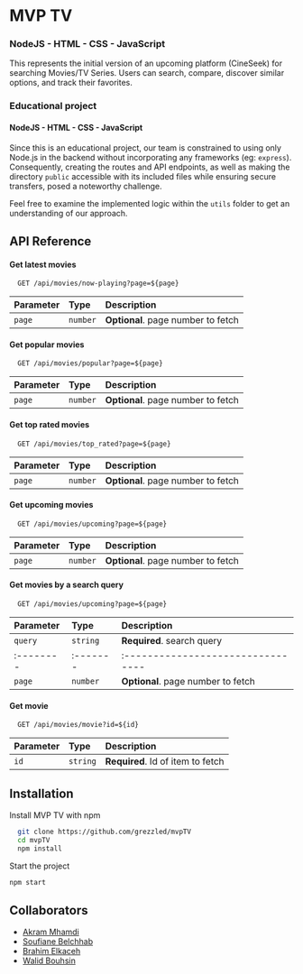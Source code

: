 
# MVP TV 
### NodeJS -  HTML - CSS - JavaScript

This represents the initial version of an upcoming platform (CineSeek) for searching Movies/TV Series. Users can search, compare, discover similar options, and track their favorites.

### Educational project 
#### NodeJS - HTML - CSS - JavaScript

Since this is an educational project, our team is constrained to using only Node.js in the backend without incorporating any frameworks (eg: `express`). Consequently, creating the routes and API endpoints, as well as making the directory `public` accessible with its included files while ensuring secure transfers, posed a noteworthy challenge. 

Feel free to examine the implemented logic within the `utils` folder to get an understanding of our approach.


## API Reference

#### Get latest movies

```http
  GET /api/movies/now-playing?page=${page}
```

| Parameter | Type     | Description                       |
| :-------- | :------- | :-------------------------------- |
| `page`      | `number` | **Optional**. page number to fetch |

#### Get popular movies 

```http
  GET /api/movies/popular?page=${page}
```
| Parameter | Type     | Description                       |
| :-------- | :------- | :-------------------------------- |
| `page`      | `number` | **Optional**. page number to fetch |

#### Get top rated movies 

```http
  GET /api/movies/top_rated?page=${page}
```
| Parameter | Type     | Description                       |
| :-------- | :------- | :-------------------------------- |
| `page`      | `number` | **Optional**. page number to fetch |

#### Get upcoming movies 

```http
  GET /api/movies/upcoming?page=${page}
```
| Parameter | Type     | Description                       |
| :-------- | :------- | :-------------------------------- |
| `page`      | `number` | **Optional**. page number to fetch |

#### Get movies by a search query 

```http
  GET /api/movies/upcoming?page=${page}
```
| Parameter | Type     | Description                       |
| :-------- | :------- | :-------------------------------- |
| `query`      | `string` | **Required**. search query |
| :-------- | :------- | :-------------------------------- |
| `page`      | `number` | **Optional**. page number to fetch |

#### Get movie

```http
  GET /api/movies/movie?id=${id}
```

| Parameter | Type     | Description                       |
| :-------- | :------- | :-------------------------------- |
| `id`      | `string` | **Required**. Id of item to fetch |



## Installation

Install MVP TV with npm

```bash
  git clone https://github.com/grezzled/mvpTV
  cd mvpTV
  npm install
```

Start the project
```bash
npm start
```
## Collaborators

- [Akram Mhamdi](https://github.com/akram37)
- [Soufiane Belchhab](https://github.com/grezzled)
- [Brahim Elkaceh](https://github.com/brahimelkaceh)
- [Walid Bouhsin](https://github.com/WalidBouhsin9)

